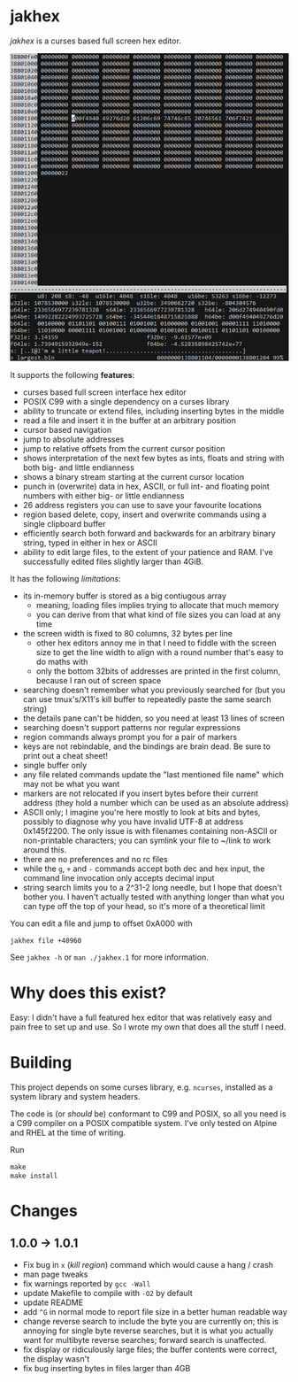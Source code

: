 jakhex
======

*jakhex* is a curses based full screen hex editor.

![screenshot](./screenshot.png)

It supports the following **features**:

- curses based full screen interface hex editor
- POSIX C99 with a single dependency on a curses library
- ability to truncate or extend files, including inserting bytes in the middle
- read a file and insert it in the buffer at an arbitrary position
- cursor based navigation
- jump to absolute addresses
- jump to relative offsets from the current cursor position
- shows interpretation of the next few bytes as ints, floats and string
  with both big- and little endianness
- shows a binary stream starting at the current cursor location
- punch in (overwrite) data in hex, ASCII, or full int- and floating point
  numbers with either big- or little endianness
- 26 address registers you can use to save your favourite locations
- region based delete, copy, insert and overwrite commands using a single
  clipboard buffer
- efficiently search both forward and backwards for an arbitrary binary string,
  typed in either in hex or ASCII
- ability to edit large files, to the extent of your patience and RAM.
  I've successfully edited files slightly larger than 4GiB.

It has the following *limitations*:

- its in-memory buffer is stored as a big contiugous array
  * meaning, loading files implies trying to allocate that much memory
  * you can derive from that what kind of file sizes you can load at any time
- the screen width is fixed to 80 columns, 32 bytes per line
  * other hex editors annoy me in that I need to fiddle with the screen size
    to get the line width to align with a round number that's easy to do maths with
  * only the bottom 32bits of addresses are printed in the first column, because I ran out of screen space
- searching doesn't remember what you previously searched for (but you can use
  tmux's/X11's kill buffer to repeatedly paste the same search string)
- the details pane can't be hidden, so you need at least 13 lines of screen
- searching doesn't support patterns nor regular expressions
- region commands always prompt you for a pair of markers
- keys are not rebindable, and the bindings are brain dead. Be sure to print
  out a cheat sheet!
- single buffer only
- any file related commands update the "last mentioned file name" which may not be what you want
- markers are not relocated if you insert bytes before their current address
  (they hold a number which can be used as an absolute address)
- ASCII only; I imagine you're here mostly to look at bits and bytes, possibly
  to diagnose why you have invalid UTF-8 at address 0x145f2200. The only issue
  is with filenames containing non-ASCII or non-printable characters; you can
  symlink your file to ~/link to work around this.
- there are no preferences and no rc files
- while the `g`, `+` and `-` commands accept both dec and hex input, the
  command line invocation only accepts decimal input
- string search limits you to a 2^31-2 long needle, but I hope that doesn't
  bother you. I haven't actually tested with anything longer than what you
  can type off the top of your head, so it's more of a theoretical limit

You can edit a file and jump to offset 0xA000 with

```
jakhex file +40960
```

See `jakhex -h` or `man ./jakhex.1` for more information.

Why does this exist?
====================

Easy: I didn't have a full featured hex editor that was relatively easy and
pain free to set up and use. So I wrote my own that does all the stuff I need.

Building
========

This project depends on some curses library, e.g. `ncurses`, installed as a
system library and system headers.

The code is (or *should* be) conformant to C99 and POSIX, so all you need is
a C99 compiler on a POSIX compatible system. I've only tested on Alpine and
RHEL at the time of writing.

Run

```
make
make install
```

Changes
=======

1.0.0 -> 1.0.1
--------------

- Fix bug in `x` (*kill region*) command which would cause a hang / crash
- man page tweaks
- fix warnings reported by `gcc -Wall`
- update Makefile to compile with `-O2` by default
- update README
- add `^G` in normal mode to report file size in a better human readable way
- change reverse search to include the byte you are currently on; this is
  annoying for single byte reverse searches, but it is what you actually want
  for multibyte reverse searches; forward search is unaffected.
- fix display or ridiculously large files; the buffer contents were correct,
  the display wasn't
- fix bug inserting bytes in files larger than 4GB
